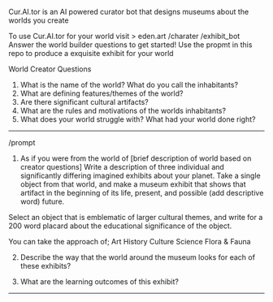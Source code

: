 Cur.AI.tor is an AI powered curator bot that designs museums about the worlds you create

To use Cur.AI.tor for your world visit > eden.art /charater /exhibit_bot
Answer the world builder questions to get started!
Use the propmt in this repo to produce a exquisite exhibit for your world 

World Creator Questions

1. What is the name of the world? What do you call the inhabitants?
2. What are defining features/themes of the world?
3. Are there significant cultural artifacts?
4. What are the rules and motivations of the worlds inhabitants?
5. What does your world struggle with? What had your world done right?
______________________________________________________________________

/prompt

1. As if you were from the world of [brief description of world based on creator questions]
Write a description of three individual and significantly differing imagined exhibits about your planet. Take a single object from that world, and make a museum exhibit that shows that artifact in the beginning of its life, present, and possible (add descriptive word) future.

Select an object that is emblematic of larger cultural themes, and write for a 200 word placard about the educational significance of the object.

You can take the approach of;
Art
History
Culture
Science
Flora & Fauna

2. Describe the way that the world around the museum looks for each of these exhibits?

3. What are the learning outcomes of this exhibit?
______________


